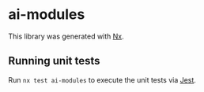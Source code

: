 # ai-modules

This library was generated with [Nx](https://nx.dev).

## Running unit tests

Run `nx test ai-modules` to execute the unit tests via [Jest](https://jestjs.io).
